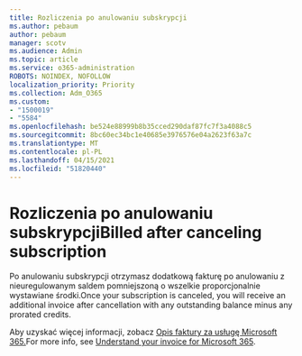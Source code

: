 ```yaml
---
title: Rozliczenia po anulowaniu subskrypcji
ms.author: pebaum
author: pebaum
manager: scotv
ms.audience: Admin
ms.topic: article
ms.service: o365-administration
ROBOTS: NOINDEX, NOFOLLOW
localization_priority: Priority
ms.collection: Adm_O365
ms.custom:
- "1500019"
- "5584"
ms.openlocfilehash: be524e88999b8b35cced290daf87fc7f3a4088c5
ms.sourcegitcommit: 8bc60ec34bc1e40685e3976576e04a2623f63a7c
ms.translationtype: MT
ms.contentlocale: pl-PL
ms.lasthandoff: 04/15/2021
ms.locfileid: "51820440"
---
```

# <a name="billed-after-canceling-subscription"></a><span data-ttu-id="7a93d-102">Rozliczenia po anulowaniu subskrypcji</span><span class="sxs-lookup"><span data-stu-id="7a93d-102">Billed after canceling subscription</span></span>

<span data-ttu-id="7a93d-103">Po anulowaniu subskrypcji otrzymasz dodatkową fakturę po anulowaniu z nieuregulowanym saldem pomniejszoną o wszelkie proporcjonalnie wystawiane środki.</span><span class="sxs-lookup"><span data-stu-id="7a93d-103">Once your subscription is canceled, you will receive an additional invoice after cancellation with any outstanding balance minus any prorated credits.</span></span>

<span data-ttu-id="7a93d-104">Aby uzyskać więcej informacji, zobacz [Opis faktury za usługę Microsoft 365.](https://docs.microsoft.com/microsoft-365/commerce/billing-and-payments/understand-your-invoice2)</span><span class="sxs-lookup"><span data-stu-id="7a93d-104">For more info, see [Understand your invoice for Microsoft 365](https://docs.microsoft.com/microsoft-365/commerce/billing-and-payments/understand-your-invoice2).</span></span>
